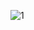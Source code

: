 ![1](https://user-images.githubusercontent.com/73426989/147409931-795a3a49-d8f2-4799-9c5f-5c5a19d57140.png)
